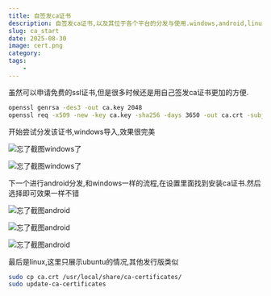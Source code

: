 ```yaml
---
title: 自签发ca证书
description: 自签发ca证书,以及其位于各个平台的分发与使用.windows,android,linux等,还得是用自己的ca证书方便
slug: ca_start
date: 2025-08-30
image: cert.png
category: 
tags:
    - 
---
```


虽然可以申请免费的ssl证书,但是很多时候还是用自己签发ca证书更加的方便.

``` bash
openssl genrsa -des3 -out ca.key 2048
openssl req -x509 -new -key ca.key -sha256 -days 3650 -out ca.crt -subj "/C=US/ST=California/L=Los Angeles/O=CA/OU=CA/CN=CA"
```

开始尝试分发该证书,windows导入,效果很完美

![忘了截图windows了](./win_install.avif)

![忘了截图windows了](./win_effect.avif)

下一个进行android分发,和windows一样的流程,在设置里面找到安装ca证书.然后选择即可效果一样不错

![忘了截图android](./android_install.1.avif)

![忘了截图android](./android_install.2.avif)

![忘了截图android](./android_effect.avif)

最后是linux,这里只展示ubuntu的情况,其他发行版类似

``` bash
sudo cp ca.crt /usr/local/share/ca-certificates/
sudo update-ca-certificates
```
